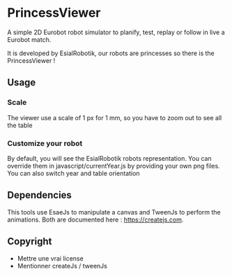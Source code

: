 # PrincessViewer
A simple 2D Eurobot robot simulator to planify, test, replay or follow 
in live a Eurobot match.

It is developed by EsialRobotik, our robots are princesses so there 
is the PrincessViewer !

## Usage

### Scale
The viewer use a scale of 1 px for 1 mm, so you have to zoom out to see
all the table

### Customize your robot
By default, you will see the EsialRobotik robots representation. You can
override them in javascript/currentYear.js by providing your own png files.
You can also switch year and table orientation

## Dependencies
This tools use EsaeJs to manipulate a canvas and TweenJs to perform the 
animations. Both are documented here : https://createjs.com.


## Copyright
- Mettre une vrai license
- Mentionner createJs / tweenJs